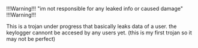 !!!Warning!!!
"im not responsible for any leaked info or caused damage"
!!!Warning!!!

This is a trojan under progress that basically leaks data of a user. the keylogger cannont be accesed by any users yet.
(this is my first trojan so it may not be perfect)
